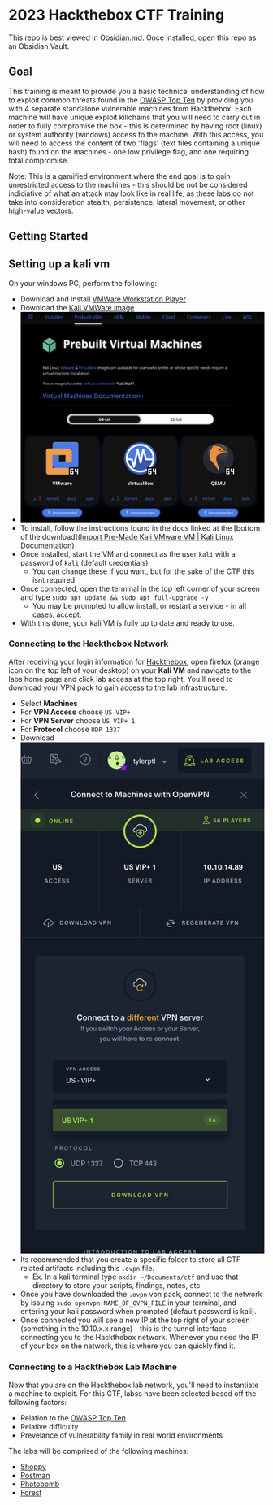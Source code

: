 # 2023 Hackthebox CTF Training
This repo is best viewed in [Obsidian.md](https://obsidian.md/). Once installed, open this repo as an Obsidian Vault.
## Goal
This training is meant to provide you a basic technical understanding of how to exploit common threats found in the [OWASP Top Ten](https://owasp.org/www-project-top-ten/) by providing you with 4 separate standalone vulnerable machines from Hackthebox. Each machine will have unique exploit killchains that you will need to carry out in order to fully compromise the box - this is determined by having root (linux) or system authority (windows) access to the machine. With this access, you will need to access the content of two 'flags' (text files containing a unique hash) found on the machines - one low privilege flag, and one requiring total compromise. 

Note: This is a gamified environment where the end goal is to gain unrestricted access to the machines - this should be not be considered indiciative of what an attack may look like in real life, as these labs do not take into consideration stealth, persistence, lateral movement, or other high-value vectors.


## Getting Started

## Setting up a kali vm
On your windows PC, perform the following:
- Download and install [VMWare Workstation Player](https://www.vmware.com/products/workstation-player.html)
- Download the [Kali VMWare image](https://www.kali.org/get-kali/#kali-virtual-machines)
- ![](/Assets/Pasted%20image%2020230216112529.png)
- To install, follow the instructions found in the docs linked at the [bottom of the download]([Import Pre-Made Kali VMware VM | Kali Linux Documentation](https://www.kali.org/docs/virtualization/import-premade-vmware/))
- Once installed, start the VM and connect as the user `kali` with a password of `kali` (default credentials)
	- You can change these if you want, but for the sake of the CTF this isnt required.
- Once connected, open the terminal in the top left corner of your screen and type `sudo apt update && sudo apt full-upgrade -y`
	- You may be prompted to allow install, or restart a service - in all cases, accept.
- With this done, your kali VM is fully up to date and ready to use.

### Connecting to the Hackthebox Network

After receiving your login information for [Hackthebox](https://app.hackthebox.com), open firefox (orange icon on the top left of your desktop) on your **Kali VM** and navigate to the labs home page and click lab access at the top right. You'll need to download your VPN pack to gain access to the lab infrastructure.

- Select **Machines**
- For **VPN Access** choose `US-VIP+`
- For **VPN Server** choose `US VIP+ 1`
- For **Protocol** choose `UDP 1337`
- Download ![](/Assets/Pasted%20image%2020230216111212.png)
- Its recommended that you create a specific folder to store all CTF related artifacts including this `.ovpn` file.
	- Ex. In a kali terminal type `mkdir ~/Documents/ctf` and use that directory to store your scripts, findings, notes, etc.
- Once you have downloaded the `.ovpn` vpn pack, connect to the network by issuing `sudo openvpn NAME_OF_OVPN_FILE` in your terminal, and entering your kali password when prompted (default password is kali).
- Once connected you will see a new IP at the top right of your screen (something in the 10.10.x.x range) - this is the tunnel interface connecting you to the Hackthebox network. Whenever you need the IP of your box on the network, this is where you can quickly find it.

### Connecting to a Hackthebox Lab Machine
Now that you are on the Hackthebox lab network, you'll need to instantiate a machine to exploit. For this CTF, labss have been selected based off the following factors:

- Relation to the [OWASP Top Ten](https://owasp.org/www-project-top-ten/) 
- Relative difficulty
- Prevelance of vulnerability family in real world environments

The labs will be comprised of the following machines:
- [Shoppy](https://app.hackthebox.com/machines/496)
- [Postman](https://app.hackthebox.com/machines/215)
- [Photobomb](https://app.hackthebox.com/machines/500)
- [Forest](https://app.hackthebox.com/machines/212)
